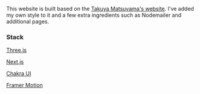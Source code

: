 This website is built based on the <a href='https://www.craftz.dog/' target='_blank'>Takuya Matsuyama's website</a>.
I've added my own style to it and a few extra ingredients such as Nodemailer and additional pages.

### Stack
[Three.js](https://threejs.org/)

[Next.js](https://nextjs.org/)

[Chakra UI](https://chakra-ui.com/)

[Framer Motion](https://www.framer.com/motion/)

